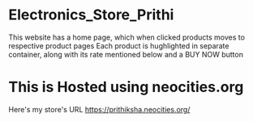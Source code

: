 # Electronics_Store_Prithi
This website has a home page, which when clicked products moves to respective product pages
Each product is hughlighted in separate container, along with its rate mentioned below and a BUY NOW button
# This is Hosted using neocities.org
Here's my store's URL 
https://prithiksha.neocities.org/
